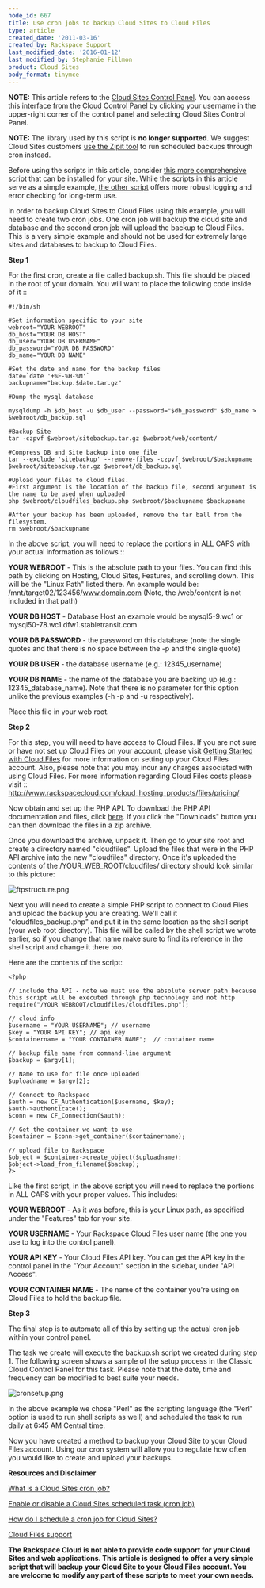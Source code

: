 ```yaml
---
node_id: 667
title: Use cron jobs to backup Cloud Sites to Cloud Files
type: article
created_date: '2011-03-16'
created_by: Rackspace Support
last_modified_date: '2016-01-12'
last_modified_by: Stephanie Fillmon
product: Cloud Sites
body_format: tinymce
---
```


**NOTE:** This article refers to the [Cloud Sites Control
Panel](https://manage.rackspacecloud.com/). You can access this
interface from the [Cloud Control Panel](https://mycloud.rackspace.com/)
by clicking your username in the upper-right corner of the control panel
and selecting Cloud Sites Control Panel.

**NOTE:** The library used by this script is **no longer supported**.
 We suggest Cloud Sites customers [use the Zipit
tool](/how-to/scheduled-backup-cloud-sites-to-cloud-files)
to run scheduled backups through cron instead.

Before using the scripts in this article, consider [this more
comprehensive
script](/how-to/scheduled-backup-cloud-sites-to-cloud-files)
that can be installed for your site.  While the scripts in this article
serve as a simple example, [the other
script](/how-to/scheduled-backup-cloud-sites-to-cloud-files)
offers more robust logging and error checking for long-term use.

In order to backup Cloud Sites to Cloud Files using this example, you
will need to create two cron jobs. One cron job will backup the cloud
site and database and the second cron job will upload the backup to
Cloud Files. This is a very simple example and should not be used for
extremely large sites and databases to backup to Cloud Files.

**Step 1**

For the first cron, create a file called backup.sh. This file should be
placed in the root of your domain. You will want to place the following
code inside of it ::

    #!/bin/sh

    #Set information specific to your site
    webroot="YOUR WEBROOT"
    db_host="YOUR DB HOST"
    db_user="YOUR DB USERNAME"
    db_password="YOUR DB PASSWORD"
    db_name="YOUR DB NAME"

    #Set the date and name for the backup files
    date=`date '+%F-%H-%M'`
    backupname="backup.$date.tar.gz"

    #Dump the mysql database

    mysqldump -h $db_host -u $db_user --password="$db_password" $db_name > $webroot/db_backup.sql

    #Backup Site
    tar -czpvf $webroot/sitebackup.tar.gz $webroot/web/content/

    #Compress DB and Site backup into one file
    tar --exclude 'sitebackup' --remove-files -czpvf $webroot/$backupname $webroot/sitebackup.tar.gz $webroot/db_backup.sql

    #Upload your files to cloud files.
    #First argument is the location of the backup file, second argument is the name to be used when uploaded
    php $webroot/cloudfiles_backup.php $webroot/$backupname $backupname

    #After your backup has been uploaded, remove the tar ball from the filesystem.
    rm $webroot/$backupname

In the above script, you will need to replace the portions in ALL CAPS
with your actual information as follows ::

**YOUR WEBROOT** - This is the absolute path to your files. You can find
this path by clicking on Hosting, Cloud Sites, Features, and scrolling
down. This will be the "Linux Path" listed there. An example would be:
/mnt/target02/123456/www.domain.com (Note, the /web/content is not
included in that path)

**YOUR DB HOST** - Database Host an example would be mysql5-9.wc1 or
mysql50-78.wc1.dfw1.stabletransit.com

**YOUR DB PASSWORD** - the password on this database (note the single
quotes and that there is no space between the -p and the single quote)

**YOUR DB USER** - the database username (e.g.: 12345\_username)

**YOUR DB NAME** - the name of the database you are backing up (e.g.:
12345\_database\_name). Note that there is no parameter for this option
unlike the previous examples (-h -p and -u respectively).

Place this file in your web root.

**Step 2**

For this step, you will need to have access to Cloud Files. If you are
not sure or have not set up Cloud Files on your account, please visit
[Getting Started with Cloud
Files](/how-to/cloud-files)
for more information on setting up your Cloud Files account. Also,
please note that you may incur any charges associated with using Cloud
Files. For more information regarding Cloud Files costs please visit ::
<http://www.rackspacecloud.com/cloud_hosting_products/files/pricing/>

Now obtain and set up the PHP API. To download the PHP API documentation
and files, click [here](https://github.com/rackerlabs/php-cloudfiles).
If you click the "Downloads" button you can then download the files in a
zip archive.

Once you download the archive, unpack it.  Then go to your site root and
create a directory named "cloudfiles".  Upload the files that were in
the PHP API archive into the new "cloudfiles" directory. Once it's
uploaded the contents of the /YOUR\_WEB\_ROOT/cloudfiles/ directory
should look similar to this picture:

![ftpstructure.png](http://c0935082.cdn.cloudfiles.rackspacecloud.com/ftpstructure.png)

Next you will need to create a simple PHP script to connect to Cloud
Files and upload the backup you are creating. We'll call it
"cloudfiles\_backup.php" and put it in the same location as the shell
script (your web root directory).  This file will be called by the shell
script we wrote earlier, so if you change that name make sure to find
its reference in the shell script and change it there too.

Here are the contents of the script:

    <?php

    // include the API - note we must use the absolute server path because this script will be executed through php technology and not http
    require("/YOUR WEBROOT/cloudfiles/cloudfiles.php");

    // cloud info
    $username = "YOUR USERNAME"; // username
    $key = "YOUR API KEY"; // api key
    $containername = "YOUR CONTAINER NAME";  // container name

    // backup file name from command-line argument
    $backup = $argv[1];

    // Name to use for file once uploaded
    $uploadname = $argv[2];

    // Connect to Rackspace
    $auth = new CF_Authentication($username, $key);
    $auth->authenticate();
    $conn = new CF_Connection($auth);

    // Get the container we want to use
    $container = $conn->get_container($containername);

    // upload file to Rackspace
    $object = $container->create_object($uploadname);
    $object->load_from_filename($backup);
    ?>

Like the first script, in the above script you will need to replace the
portions in ALL CAPS with your proper values.  This includes:

**YOUR WEBROOT** - As it was before, this is your Linux path, as
specified under the "Features" tab for your site.

**YOUR USERNAME** - Your Rackspace Cloud Files user name (the one you
use to log into the control panel).

**YOUR API KEY** - Your Cloud Files API key.  You can get the API key in
the control panel in the "Your Account" section in the sidebar, under
"API Access".

**YOUR CONTAINER NAME** - The name of the container you're using on
Cloud Files to hold the backup file.

**Step 3**

The final step is to automate all of this by setting up the actual cron
job within your control panel.

The task we create will execute the backup.sh script we created during
step 1. The following screen shows a sample of the setup process in the
Classic Cloud Control Panel for this task. Please note that the date,
time and frequency can be modified to best suite your needs.



![cronsetup.png](http://c0935082.cdn.cloudfiles.rackspacecloud.com/cronsetup.png)

In the above example we chose "Perl" as the scripting language (the
"Perl" option is used to run shell scripts as well) and scheduled the
task to run daily at 6:45 AM Central time.

Now you have created a method to backup your Cloud Site to your Cloud
Files account. Using our cron system will allow you to regulate how
often you would like to create and upload your backups.

**Resources and Disclaimer**

[What is a Cloud Sites cron
job?](/how-to/cloud-sites-faq)

[Enable or disable a Cloud Sites scheduled task (cron
job)](/how-to/enable-or-disable-a-cloud-sites-scheduled-task-cron-job)

[How do I schedule a cron job for Cloud
Sites?](/how-to/how-do-i-schedule-a-cron-job-for-cloud-sites)

[Cloud Files
support](/how-to/cloud-files)

**The Rackspace Cloud is not able to provide code support for your Cloud
Sites and web applications. This article is designed to offer a very
simple script that will backup your Cloud Site to your Cloud Files
account. You are welcome to modify any part of these scripts to meet
your own needs.**

